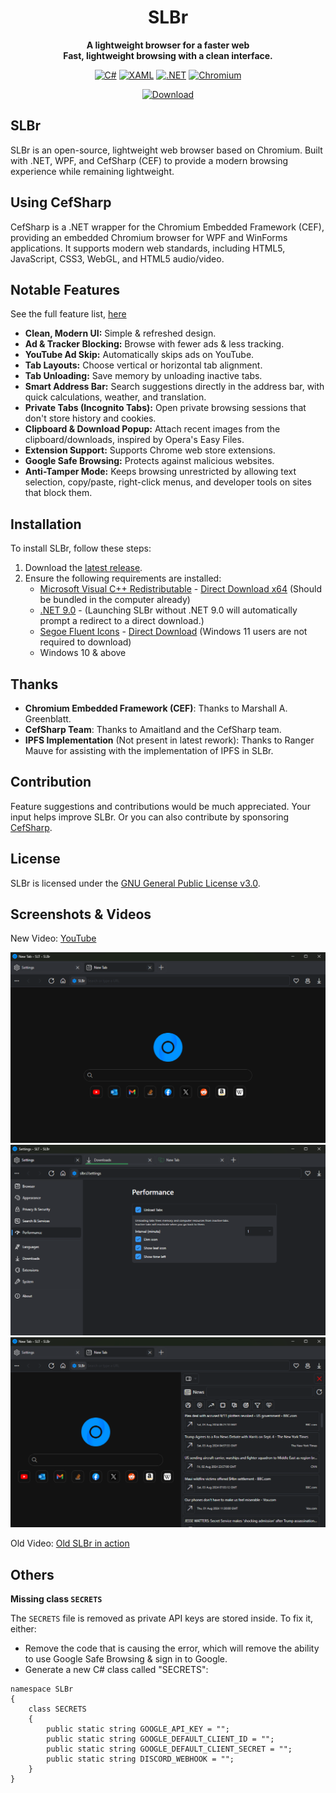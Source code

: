 <div align="center">
  
  # SLBr
  
  **A lightweight browser for a faster web**<br/>
  **Fast, lightweight browsing with a clean interface.**

[![C#](https://img.shields.io/static/v1?style=for-the-badge&message=C%23&color=239120&logo=csharp&logoColor=239120&label=&labelColor=black)](https://github.com/SLT-World/SLBr)
[![XAML](https://img.shields.io/static/v1?style=for-the-badge&message=XAML&color=0C54C2&logo=XAML&logoColor=0C54C2&label=&labelColor=black)](https://github.com/SLT-World/SLBr)
[![.NET](https://img.shields.io/static/v1?style=for-the-badge&message=.NET&color=512BD4&logo=.NET&logoColor=512BD4&label=&labelColor=black)](https://github.com/SLT-World/SLBr)
[![Chromium](https://img.shields.io/static/v1?style=for-the-badge&message=Chromium&color=006CFF&logo=GoogleChrome&logoColor=006CFF&label=&labelColor=black)](https://github.com/SLT-World/SLBr)<br/>

[![Download](https://img.shields.io/github/downloads/SLT-World/SLBr/total.svg?style=for-the-badge&message=C%23&color=0063FF&label=Downloads&labelColor=0092FF)](https://github.com/SLT-World/SLBr/releases/latest)

</div>

## SLBr
SLBr is an open-source, lightweight web browser based on Chromium. Built with .NET, WPF, and CefSharp (CEF) to provide a modern browsing experience while remaining lightweight.

## Using CefSharp
CefSharp is a .NET wrapper for the Chromium Embedded Framework (CEF), providing an embedded Chromium browser for WPF and WinForms applications. It supports modern web standards, including HTML5, JavaScript, CSS3, WebGL, and HTML5 audio/video.

## Notable Features
See the full feature list, [here](https://slt-world.github.io/slbr/)
- **Clean, Modern UI:** Simple & refreshed design.
- **Ad & Tracker Blocking:** Browse with fewer ads & less tracking.
- **YouTube Ad Skip:** Automatically skips ads on YouTube.
- **Tab Layouts:** Choose vertical or horizontal tab alignment.
- **Tab Unloading:** Save memory by unloading inactive tabs.
- **Smart Address Bar:** Search suggestions directly in the address bar, with quick calculations, weather, and translation.
- **Private Tabs (Incognito Tabs):** Open private browsing sessions that don't store history and cookies.
- **Clipboard & Download Popup:** Attach recent images from the clipboard/downloads, inspired by Opera's Easy Files.
- **Extension Support:** Supports Chrome web store extensions.
- **Google Safe Browsing:** Protects against malicious websites.
- **Anti-Tamper Mode:** Keeps browsing unrestricted by allowing text selection, copy/paste, right-click menus, and developer tools on sites that block them.

## Installation
To install SLBr, follow these steps:
1. Download the [latest release](https://github.com/SLT-World/SLBr/releases/latest).
2. Ensure the following requirements are installed:
    - [Microsoft Visual C++ Redistributable](https://learn.microsoft.com/en-US/cpp/windows/latest-supported-vc-redist?view=msvc-170) - [Direct Download x64](https://aka.ms/vs/17/release/vc_redist.x64.exe) (Should be bundled in the computer already)
    - [.NET 9.0](https://dotnet.microsoft.com/en-us/download/dotnet/9.0) - (Launching SLBr without .NET 9.0 will automatically prompt a redirect to a direct download.)
    - [Segoe Fluent Icons](https://learn.microsoft.com/en-us/windows/apps/design/downloads/#fonts) - [Direct Download](https://aka.ms/SegoeFluentIcons) (Windows 11 users are not required to download)
    - Windows 10 & above
## Thanks

- **Chromium Embedded Framework (CEF)**: Thanks to Marshall A. Greenblatt.
- **CefSharp Team**: Thanks to Amaitland and the CefSharp team.
- **IPFS Implementation** (Not present in latest rework): Thanks to Ranger Mauve for assisting with the implementation of IPFS in SLBr.

## Contribution
Feature suggestions and contributions would be much appreciated. Your input helps improve SLBr.
Or you can also contribute by sponsoring [CefSharp](https://github.com/sponsors/amaitland).

## License
SLBr is licensed under the [GNU General Public License v3.0](https://github.com/SLT-World/SLBr/blob/main/LICENSE).

## Screenshots & Videos

New Video: [YouTube](https://www.youtube.com/watch?v=jqx1v6sxK34)

![Browser](https://raw.githubusercontent.com/SLT-World/SLBr/main/SLBr/Resources/SLBr%20Browser.png)
![Performance Settings](https://raw.githubusercontent.com/SLT-World/SLBr/main/SLBr/Resources/Performance.png)
![News Feed](https://raw.githubusercontent.com/SLT-World/SLBr/main/SLBr/Resources/News%20Feed.png)

Old Video: [Old SLBr in action](https://youtu.be/PtmDRjgwmHI)

## Others
**Missing class `SECRETS`**

The `SECRETS` file is removed as private API keys are stored inside. To fix it, either:
- Remove the code that is causing the error, which will remove the ability to use Google Safe Browsing & sign in to Google.
- Generate a new C# class called "SECRETS":
```
namespace SLBr
{
    class SECRETS
    {
        public static string GOOGLE_API_KEY = "";
        public static string GOOGLE_DEFAULT_CLIENT_ID = "";
        public static string GOOGLE_DEFAULT_CLIENT_SECRET = "";
        public static string DISCORD_WEBHOOK = "";
    }
}
```
